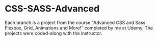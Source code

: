 # CSS-SASS-Advanced
Each branch is a project from the course "Advanced CSS and Sass: Flexbox, Grid, Animations and More!" completed by me at Udemy. The projects were coded-along with the instructor.
